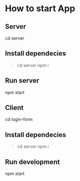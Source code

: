 # How to start App

## Server

cd server

## Install dependecies

> cd server
> npm i

## Run server

npm start

## Client

cd login-form

## Install dependecies

> cd server
> npm i

## Run development

npm start
